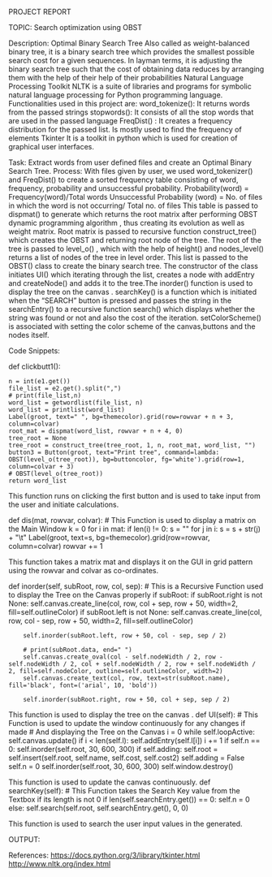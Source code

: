 PROJECT REPORT

TOPIC: Search optimization using OBST

Description:
Optimal Binary Search Tree
Also called as weight-balanced binary tree, it is a binary search tree which provides the smallest possible search cost for a given sequences. In layman terms, it is adjusting the binary search tree such that the cost of obtaining data reduces by arranging them with the help of their help of their probabilities
Natural Language Processing Toolkit 
NLTK is a suite of libraries and programs for symbolic natural language processing for Python programming language. Functionalities used in this project are:
word_tokenize(): It returns words from the passed strings
stopwords(): It consists of all the stop words that are used in the passed language
FreqDist() : It creates a frequency distribution for the passed list. Is mostly used to find the frequency of elements
Tkinter 
It is a toolkit in python which is used for creation of graphical user interfaces.




Task:
Extract words from user defined files and create an Optimal Binary Search Tree.
Process:
With files given by user, we used word_tokenizer() and FreqDist() to create a sorted frequency table consisting of word, frequency, probability and unsuccessful probability.
Probability(word) =  Frequency(word)/Total words
Unsuccessful Probability (word) = No. of files in which the word is not occurring/ Total no. of files
This table is passed to dispmat() to generate which returns the root matrix after performing OBST dynamic programming algorithm , thus creating its evolution as well as weight matrix. 
Root matrix is passed to recursive function construct_tree() which creates the OBST and returning root node of the tree.
The root of the tree is passed to level_o() , which with the help of height() and nodes_level() returns a list of nodes of the tree in level order.
This list is passed to the OBST() class to create the binary search tree.
The constructor of the class initiates UI() which iterating through the list, creates a node with addEntry and createNode() and adds it to the tree.The inorder()  function is used to display the tree on the canvas .
searchKey() is a function which is initiated when the “SEARCH” button is pressed and passes the string in the searchEntry() to a recursive function search() which displays whether the string was found or not and also the cost of the iteration.
setColorScheme() is associated with setting the color scheme of the canvas,buttons and the nodes itself.

Code Snippets:

def clickbutt1():
    
    n = int(e1.get())
    file_list = e2.get().split(",")
    # print(file_list,n)
    word_list = getwordlist(file_list, n)
    word_list = printlist(word_list)
    Label(groot, text=" ", bg=themecolor).grid(row=rowvar + n + 3, column=colvar)
    root_mat = dispmat(word_list, rowvar + n + 4, 0)
    tree_root = None
    tree_root = construct_tree(tree_root, 1, n, root_mat, word_list, "")
    button3 = Button(groot, text="Print tree", command=lambda: OBST(level_o(tree_root)), bg=buttoncolor, fg='white').grid(row=1, column=colvar + 3)
    # OBST(level_o(tree_root))
    return word_list
This function runs on clicking the first button and is used to take input from the user and initiate calculations.

def dis(mat, rowvar, colvar):
    # This Function is used to display a matrix on the Main Window
    k = 0
    for i in mat:
        if len(i) != 0:
            s = ""
            for j in i:
                s = s + str(j) + "\t"
            Label(groot, text=s, bg=themecolor).grid(row=rowvar, column=colvar)
            rowvar += 1

This function takes a matrix mat and displays it on the GUI in grid pattern using the rowvar and colvar as co-ordinates.

def inorder(self, subRoot, row, col, sep):
    # This is a Recursive Function used to display the Tree on the Canvas properly
    if subRoot:
        if subRoot.right is not None:
            self.canvas.create_line(col, row, col + sep, row + 50, width=2, fill=self.outlineColor)
        if subRoot.left is not None:
            self.canvas.create_line(col, row, col - sep, row + 50, width=2, fill=self.outlineColor)

        self.inorder(subRoot.left, row + 50, col - sep, sep / 2)

        # print(subRoot.data, end=" ")
        self.canvas.create_oval(col - self.nodeWidth / 2, row - self.nodeWidth / 2, col + self.nodeWidth / 2, row + self.nodeWidth / 2, fill=self.nodeColor, outline=self.outlineColor, width=2)
        self.canvas.create_text(col, row, text=str(subRoot.name), fill='black', font=('arial', 10, 'bold'))

        self.inorder(subRoot.right, row + 50, col + sep, sep / 2)

This function is used to display the tree on the canvas .
def UI(self):
    # This Function is used to update the window continuously for any changes if made
    # And displaying the Tree on the Canvas
    i = 0
    while self.loopActive:
        self.canvas.update()
        if i < len(self.l):
            self.addEntry(self.l[i])
            i += 1
        if self.n == 0:
            self.inorder(self.root, 30, 600, 300)
        if self.adding:
            self.root = self.insert(self.root, self.name, self.cost, self.cost2)
            self.adding = False
        self.n = 0
        self.inorder(self.root, 30, 600, 300)
    self.window.destroy()

This function is used to update the canvas continuously.
def searchKey(self):
    # This Function takes the Search Key value from the Textbox if its length is not 0
    if len(self.searchEntry.get()) == 0:
        self.n = 0
    else:
        self.search(self.root, self.searchEntry.get(), 0, 0)

This function is used to search the user input values in the generated.


OUTPUT:
 

 

 


References:
https://docs.python.org/3/library/tkinter.html
http://www.nltk.org/index.html
